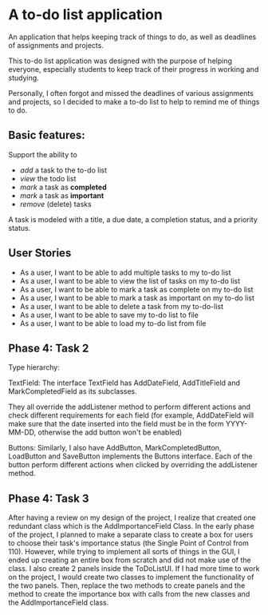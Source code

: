 # A to-do list application
An application that helps keeping track of things to do, as well as deadlines of assignments and projects.

This to-do list application was designed with the purpose of helping everyone, especially students to keep track of their
progress in working and studying.

 Personally, I often forgot and missed the deadlines of various assignments and projects, so I decided to make 
 a to-do list to help to remind me of things to do.

## Basic features:

Support the ability to
- *add* a task to the to-do list
- *view* the todo list
- *mark* a task as **completed**
- *mark* a task as **important**
- *remove* (delete) tasks




A task is modeled with a title, a due date, a completion status, and a priority status.


## User Stories
- As a user, I want to be able to add multiple tasks to my to-do list
- As a user, I want to be able to view the list of tasks on my to-do list
- As a user, I want to be able to mark a task as complete on my to-do list
- As a user, I want to be able to mark a task as important on my to-do list
- As a user, I want to be able to delete a task from my to-do-list
- As a user, I want to be able to save my to-do list to file
- As a user, I want to be able to load my to-do list from file 


## Phase 4: Task 2

Type hierarchy: 

 TextField: The interface TextField has AddDateField, AddTitleField and
 MarkCompletedField as its subclasses.
 
They all override the addListener method to perform different actions 
 and check different requirements for each field (for example, AddDateField
 will make sure that the date inserted into the field must be in the form YYYY-MM-DD, otherwise 
 the add button won't be enabled) 

Buttons:
Similarly, I also have AddButton, MarkCompletedButton, LoadButton
and SaveButton implements the Buttons interface. Each of the button perform different
actions when clicked by overriding the addListener method. 


## Phase 4: Task 3
After having a review on my design of the project, I realize that created one redundant
class which is the AddImportanceField Class. In the early phase of the project, I planned to make a separate
class to create a box for users to choose their task's importance status
(the Single Point of Control from 110). However, while trying to implement all sorts of things
in the GUI, I ended up creating an entire box from scratch and did not make use of the class.
I also create 2 panels inside the ToDoListUI. If I had more time to work on the project, 
I would create two classes to implement the functionality of the two panels. Then,
replace the two methods to create panels and the method to create the importance box
with calls from the new classes and the AddImportanceField class.
